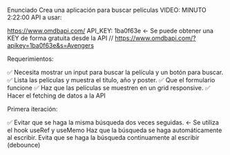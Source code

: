 Enunciado
Crea una aplicación para buscar películas
VIDEO: MINUTO 2:22:00
API a usar:

https://www.omdbapi.com/
API_KEY: 1ba0f63e <- Se puede obtener una KEY de forma gratuita desde la API
// https://www.omdbapi.com/?apikey=1ba0f63e&s=Avengers

Requerimientos:

✅ Necesita mostrar un input para buscar la película y un botón para buscar.
✅ Lista las películas y muestra el título, año y poster.
✅ Que el formulario funcione
✅ Haz que las películas se muestren en un grid responsive.
✅ Hacer el fetching de datos a la API

Primera iteración:

✅ Evitar que se haga la misma búsqueda dos veces seguidas. <- Se utiliza el hook useRef y useMemo
Haz que la búsqueda se haga automáticamente al escribir.
Evita que se haga la búsqueda continuamente al escribir (debounce)
